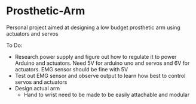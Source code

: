 # Prosthetic-Arm
Personal project aimed at designing a low budget prosthetic arm using actuators and servos

To Do:
  - Research power supply and figure out how to regulate it to power Arduino and actuators. Need 5V for arduino uno and servos and 6V for actuators. EMG sensor should be fine         with 5V
  - Test out EMG sensor and observe output to learn how best to control servos and actuators
  - Design actual arm
    - Hand to wrist need to be made to be easily attachable and modular
